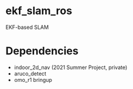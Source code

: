 # ekf_slam_ros
EKF-based SLAM
# Dependencies
- indoor_2d_nav (2021 Summer Project, private)
- aruco_detect
- omo_r1 bringup
